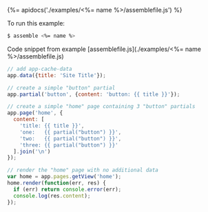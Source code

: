 {%= apidocs('./examples/<%= name %>/assemblefile.js') %}

To run this example:

```sh
$ assemble <%= name %>
```

Code snippet from example [assemblefile.js](./examples/<%= name %>/assemblefile.js)

```js
// add app-cache-data
app.data({title: 'Site Title'});

// create a simple "button" partial
app.partial('button', {content: 'button: {{ title }}'});

// create a simple "home" page containing 3 "button" partials
app.page('home', {
  content: [
    'title: {{ title }}',
    'one:   {{ partial("button") }}',
    'two:   {{ partial("button") }}',
    'three: {{ partial("button") }}'
  ].join('\n')
});

// render the "home" page with no additional data
var home = app.pages.getView('home');
home.render(function(err, res) {
  if (err) return console.error(err);
  console.log(res.content);
});
```

